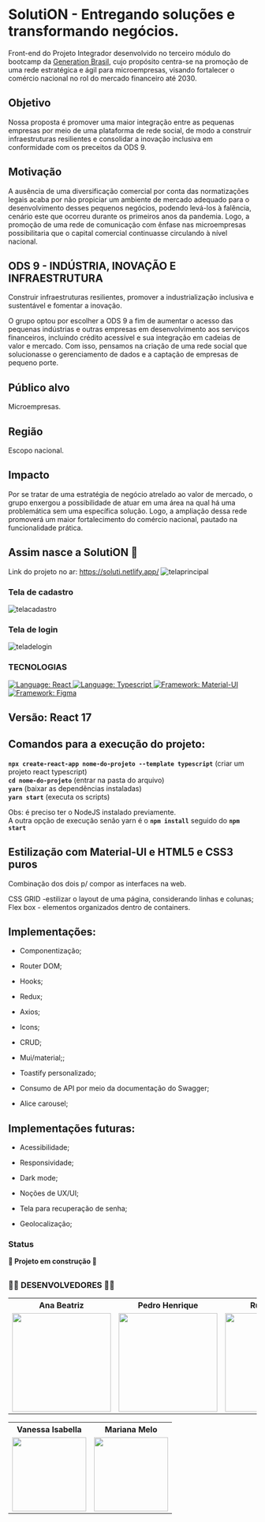# SolutiON - Entregando soluções e transformando negócios.

Front-end do Projeto Integrador desenvolvido no terceiro módulo do bootcamp da [Generation Brasil](https://brazil.generation.org/ ), cujo propósito centra-se na promoção de uma rede estratégica e ágil para microempresas, visando fortalecer o comércio nacional no rol do mercado financeiro até 2030. 
<br>

## Objetivo

Nossa proposta é promover uma maior integração entre as pequenas empresas por meio de uma plataforma de rede social, de modo a construir infraestruturas resilientes e consolidar a inovação inclusiva em conformidade com os preceitos da ODS 9. 

## Motivação
A ausência de uma diversificação comercial por conta das normatizações legais acaba por não propiciar um ambiente de mercado adequado para o desenvolvimento desses pequenos negócios, podendo levá-los à falência, cenário este que ocorreu durante os primeiros anos da pandemia. Logo, a promoção de uma rede de comunicação com ênfase nas microempresas possibilitaria que o capital comercial continuasse circulando à nível nacional.

## ODS 9 - INDÚSTRIA, INOVAÇÃO E INFRAESTRUTURA
Construir infraestruturas resilientes, promover a industrialização inclusiva e sustentável e fomentar a inovação.

O grupo optou por escolher a ODS 9 a fim de aumentar o acesso das pequenas indústrias e outras empresas em desenvolvimento aos serviços financeiros, incluindo crédito acessível e sua integração em cadeias de valor e mercado. Com isso, pensamos na criação de uma rede social que solucionasse o gerenciamento de dados e a captação de empresas de pequeno porte. 

## Público alvo
Microempresas.

## Região
Escopo nacional.

## Impacto 
Por se tratar de uma estratégia de negócio atrelado ao valor de mercado, o grupo enxergou a possibilidade de atuar em uma área na qual há uma problemática sem uma específica solução. Logo, a ampliação dessa rede promoverá um maior fortalecimento do comércio nacional, pautado na funcionalidade prática.
<br>

## Assim nasce a SolutiON 🚀
Link do projeto no ar:
https://soluti.netlify.app/
![telaprincipal](https://user-images.githubusercontent.com/105956403/197601785-1e549903-6b62-4049-bb73-45b93fd53400.png)

### Tela de cadastro
![telacadastro](https://user-images.githubusercontent.com/105956403/197602006-30e9842e-d00e-4501-99fc-2d4b6820eab3.png)

### Tela de login
![teladelogin](https://user-images.githubusercontent.com/105956403/197602017-72fdca49-0877-4561-97c7-0cb72794b7cd.png)

### TECNOLOGIAS

<a href="#">
		<img src="https://img.shields.io/static/v1?label=Biblioteca&message=React&color=green&style=for-the-badge&logo=Ghost"  alt="Language: React">
	</a>
	<a href="#">
        <img src="https://img.shields.io/static/v1?label=Language&message=Typescript&color=blue&style=for-the-badge&logo=Typescript" alt="Language: Typescript">
    </a>
    <a href="#">
		<img src="https://img.shields.io/static/v1?label=Framework&message=Material-UI&color=green&style=for-the-badge&logo=Ghost"  alt="Framework: Material-UI">
	</a>
  <a href="#">
		<img src="https://img.shields.io/static/v1?label=&message=Figma&color=green&style=for-the-badge&logo=Ghost"  alt="Framework: Figma">
	</a>

## Versão: React 17

## Comandos para a execução do projeto:

****`npx create-react-app nome-do-projeto --template typescript`**** (criar um projeto react typescript) <br>
****`cd nome-do-projeto`**** (entrar na pasta do arquivo) <br>
****`yarn`**** (baixar as dependências instaladas) <br>
****`yarn start`**** (executa os scripts) <br>

Obs: é preciso ter o NodeJS instalado previamente. <br>
A outra opção de execução senão yarn é o ****`npm install`**** seguido do ****`npm start`****

## Estilização com Material-UI e HTML5 e CSS3 puros

Combinação dos dois p/ compor as interfaces na web.

CSS GRID -estilizar o layout de uma página, considerando linhas e colunas; <br>
Flex box - elementos organizados dentro de containers.


## Implementações:
<ul>
	<li>Componentização;</li>
</ul>
<ul>
	<li>Router DOM;</li>
</ul>
<ul>
	<li>Hooks;</li>
</ul>
<ul>
	<li>Redux;</li>
</ul>
<ul>
	<li>Axios;</li>
</ul>
<ul>
	<li>Icons;</li>
</ul>
<ul>
	<li>CRUD;</li>
</ul>
<ul>
	<li>Mui/material;;</li>
</ul>
<ul>
	<li>Toastify personalizado;</li>
</ul>
<ul>
	<li>Consumo de API por meio da documentação do Swagger;</li>
</ul>
<ul>
	<li>Alice carousel;</li>
</ul>



## Implementações futuras:
<ul>
	<li>Acessibilidade;</li>
</ul>
<ul>
	<li>Responsividade;</li>
</ul>
<ul>
	<li>Dark mode;</li>
</ul>
<ul>
	<li>Noções de UX/UI;</li>
</ul>
<ul>
	<li>Tela para recuperação de senha;</li>
</ul>
<ul>
	<li>Geolocalização;</li>
</ul>

### Status

**:construction: Projeto em construção :construction:**

##

### **👩‍💻 DESENVOLVEDORES 👨‍💻**

<div align=center>

<table style="width:100%">
  <tr align=center>
    <th><strong>Ana Beatriz</strong></th>
    <th><strong>Pedro Henrique</strong></th>
    <th><strong>Rurie Miguel</strong></th>
    <th><strong>Vinicius Lopes</strong></th>
    <th><strong>Thais Cristina</strong></th>
  </tr>
  <tr align=center>
    <td>
      <a href="https://github.com/anabiax">
        <img width="200" src="https://user-images.githubusercontent.com/105940878/189456622-d324ebd3-c32e-4827-bf65-e908c4920863.jpg">
      </a>
    </td>
    <td>
      <a href="https://github.com/Pddro1">
        <img width="200" src="https://user-images.githubusercontent.com/104800947/196010663-ac214153-211e-4e9d-acb0-d84a165e8286.png">
      </a>
    </td>
    <td>
      <a href="https://github.com/ruriemiguel">
        <img width="200" src="https://user-images.githubusercontent.com/105940878/189456628-23da22f4-aa70-4378-9de5-92886e75b234.png">
      </a>
    </td>
    <td>
      <a href="https://github.com/viniciuslopes98">
        <img width="200" src="https://user-images.githubusercontent.com/105940878/195605107-2d703ee0-666d-47f3-af08-4ae89ec679ae.png">
      </a>
    </td>
      <td>
      <a href="https://github.com/thaismelim">
        <img width="200" src="https://user-images.githubusercontent.com/105940878/189456630-b73a1270-314d-472e-92a4-79cf49e1a543.jpg">
      </a>
    </td>
  </tr>
</table>
</div>


<div align=center>

<table style="width:100%">
  <tr align=center>
    <th><strong>Vanessa Isabella</strong></th>
    <th><strong>Mariana Melo</strong></th>
    </tr>
  <tr align=center>
    <td>
      <a href="https://github.com/VanessaIsabella">
        <img width="150" src="https://user-images.githubusercontent.com/105940878/189459694-f6811d37-e300-44e1-b10c-df1a1405f3e1.jpg">
      </a>
    </td>
    <td>
      <a href="https://github.com/Marianadsm">
        <img width="150" src="https://user-images.githubusercontent.com/105940878/189456624-db76a5c8-ab11-404f-a4f9-3e0e1ecc91a1.jpg">
      </a>
    </td>
   </tr>
</table>
</div>
